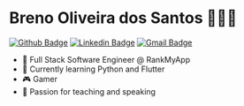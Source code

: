 # Breno Oliveira dos Santos 🧑🏼‍💻

[![Github Badge](https://img.shields.io/badge/-Github-000?style=flat-square&logo=Github&logoColor=white&link=https://github.com/lucasgdb)](https://github.com/brenoos)
[![Linkedin Badge](https://img.shields.io/badge/-LinkedIn-blue?style=flat-square&logo=Linkedin&logoColor=white&link=https://www.linkedin.com/in/rebeccamanzi/)](https://www.linkedin.com/in/brenoos/)
[![Gmail Badge](https://img.shields.io/badge/-Gmail-c14438?style=flat-square&logo=Gmail&logoColor=white&link=mailto:breno.oliver07@gmail.com)](mailto:breno.oliver07@gmail.com)

 - 💙 Full Stack Software Engineer @ RankMyApp
 - 🌱 Currently learning Python and Flutter
 - 🎮 Gamer
 - 💬 Passion for teaching and speaking
